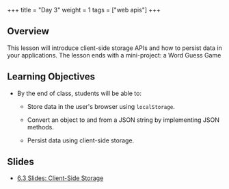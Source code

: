+++
title = "Day 3"
weight = 1
tags = ["web apis"] 
+++

## Overview

This lesson will introduce client-side storage APIs and how to persist data in your applications. The lesson ends with a mini-project: a Word Guess Game

## Learning Objectives

* By the end of class, students will be able to:

  * Store data in the user's browser using `localStorage`.

  * Convert an object to and from a JSON string by implementing JSON methods.

  * Persist data using client-side storage.

## Slides

* [6.3 Slides: Client-Side Storage](https://docs.google.com/presentation/d/1WrOfxGXRVawaOtZnHNeOHyNMNb6rU8Io5RaUuOCeJ00/edit?usp=sharing)
